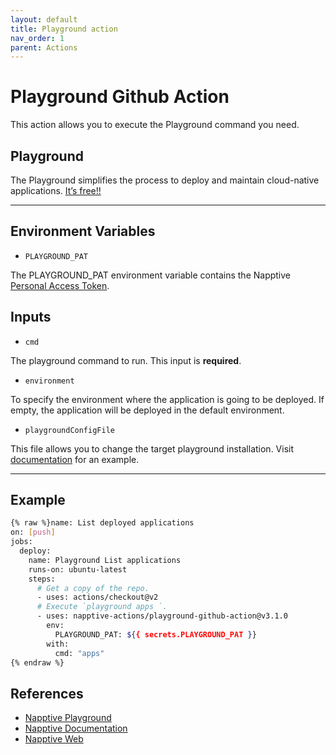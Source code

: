 ```yaml
---
layout: default
title: Playground action
nav_order: 1
parent: Actions
---
```


# Playground Github Action

This action allows you to execute the Playground command you need.

## Playground

The Playground simplifies the process to deploy and maintain cloud-native applications. [It’s free!!](https://playground.napptive.dev)

---

## Environment Variables

* `PLAYGROUND_PAT`

The PLAYGROUND_PAT environment variable contains the Napptive [Personal Access Token](../index.md/#personal-access-token).

## Inputs

* `cmd`

The playground command to run. This input is **required**.

* `environment`

To specify the environment where the application is going to be deployed. If empty, the application will be deployed in the default environment.

* `playgroundConfigFile`

This file allows you to change the target playground installation. Visit [documentation](https://docs.napptive.com/playground/On_premise_configuration.html#configuration-file) for an example.

---

## Example

```bash
{% raw %}name: List deployed applications
on: [push]
jobs:
  deploy:
    name: Playground List applications
    runs-on: ubuntu-latest
    steps:
      # Get a copy of the repo.
      - uses: actions/checkout@v2
      # Execute `playground apps `.
      - uses: napptive-actions/playground-github-action@v3.1.0
        env:
          PLAYGROUND_PAT: ${{ secrets.PLAYGROUND_PAT }}
        with:
          cmd: "apps"
{% endraw %}
```

## References

* [Napptive Playground](https://playground.napptive.dev)
* [Napptive Documentation](https://docs.napptive.com/)
* [Napptive Web](https://napptive.com/)
